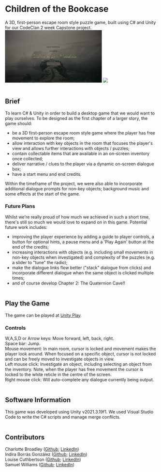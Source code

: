 # Children of the Bookcase

A 3D, first-person escape room style puzzle game, built using C# and Unity for our CodeClan 2 week Capstone project.
<br>
<img src="images/startScreen.png" width=320 />
<img src="images/room.png" width=320 />
<br><br>

## Brief
To learn C# & Unity in order to build a desktop game that we would want to play ourselves. To be designed as the first chapter of a larger story, the game should:
- be a 3D first-person escape room style game where the player has free movement to explore the room;
- allow interaction with key objects in the room that focuses the player's view and allows further interactions with objects / puzzles;
- contain collectable items that are available in an on-screen inventory once collected;
- deliver narrative / clues to the player via a dynamic on-screen dialogue box;
- have a start menu and end credits.

Within the timeframe of the project, we were also able to incorporate additional dialogue prompts for non-key objects; background music and some effects at the start of the game.
<br>

### Future Plans
Whilst we're really proud of how much we achieved in such a short time, there's still so much we would love to expand on in this game. Potential future work includes:
- improving the player experience by adding a guide to player controls, a button for optional hints, a pause menu and a 'Play Again' button at the end of the credits;
- increasing interactions with objects (e.g. including small movements in non-key objects when investigated) and complexity of the puzzles (e.g. a slider to "tune" the radio);
- make the dialogue links flow better ("stack" dialogue from clicks) and incorporate different dialogue when the same object is clicked multiple times;
- and of course develop Chapter 2: The Quaternion Cave!!
<br><br>

## Play the Game
The game can be played at [Unity Play](https://play.unity.com/p/children-of-the-bookcase/).
<br>

### Controls
W,A,S,D or Arrow keys: Move forward, left, back, right. <br>
Space bar: Jump. <br>
Mouse movement: In main room, cursor is locked and movement makes the player look around. When focused on a specific object, cursor is not locked and can be freely moved to investigate objects in view. <br>
Left mouse click: Investigate an object, including selecting an object from the inventory. Note, when the player has free movement the cursor is locked to the white reticle in the centre of the screen. <br>
Right mouse click: Will auto-complete any dialogue currently being output.
<br><br>

## Software Information
This game was developed using Unity v2021.3.19f1. We used Visual Studio Code to write the C# scripts and manage merge conflicts.
<br><br>

## Contributors
Charlotte Broadley ([Github](https://github.com/charbroadley); [LinkedIn](https://www.linkedin.com/in/charbroadley/))   
Indira Borràs González ([Github](https://github.com/Laufley); [LinkedIn](https://www.linkedin.com/in/indira-borras/))   
Louise Cuthbertson ([Github](https://github.com/louise3112); [LinkedIn](https://linkedin.com/in/louise3112/))   
Samuel Williams ([Github](https://github.com/samuel-williams-ed); [LinkedIn](https://www.linkedin.com/in/samuel-williams-ed/))   

